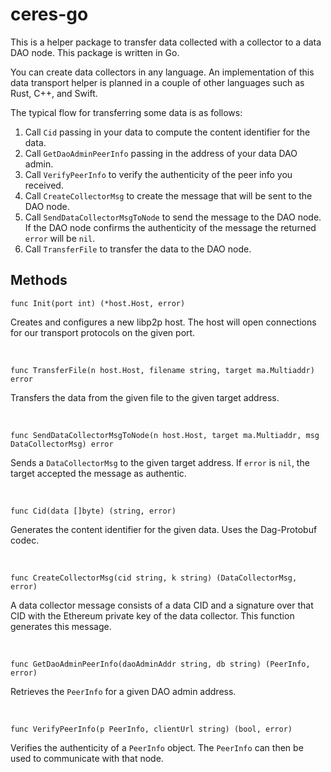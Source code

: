 # ceres-go   
    
This is a helper package to transfer data collected with a collector to a data DAO node. This package is written in Go.    
    
You can create data collectors in any language. An implementation of this data transport helper is planned in a couple of other languages such as Rust, C++, and Swift.  

The typical flow for transferring some data is as follows:
1. Call `Cid` passing in your data to compute the content identifier for the data.   
2. Call `GetDaoAdminPeerInfo` passing in the address of your data DAO admin.   
3. Call `VerifyPeerInfo` to verify the authenticity of the peer info you received.    
4. Call `CreateCollectorMsg` to create the message that will be sent to the DAO node.    
4. Call `SendDataCollectorMsgToNode` to send the message to the DAO node. If the DAO node confirms the authenticity of the message the returned `error` will be `nil`.   
5. Call `TransferFile` to transfer the data to the DAO node.   
    
## Methods     
```
func Init(port int) (*host.Host, error)
```     
Creates and configures a new libp2p host. The host will open connections for our transport protocols on the given port.   
    
<br>
    
```
func TransferFile(n host.Host, filename string, target ma.Multiaddr) error
```   
Transfers the data from the given file to the given target address.   
    
<br>
    
```
func SendDataCollectorMsgToNode(n host.Host, target ma.Multiaddr, msg DataCollectorMsg) error
```    
Sends a `DataCollectorMsg` to the given target address. If `error` is `nil`, the target accepted the message as authentic.   
    
<br>
    
```
func Cid(data []byte) (string, error)
```    
Generates the content identifier for the given data. Uses the Dag-Protobuf codec.   
    
<br>
    
```
func CreateCollectorMsg(cid string, k string) (DataCollectorMsg, error)
```   
A data collector message consists of a data CID and a signature over that CID with the Ethereum private key of the data collector. This function generates this message.   
    
<br>
    
```
func GetDaoAdminPeerInfo(daoAdminAddr string, db string) (PeerInfo, error)
```    
Retrieves the `PeerInfo` for a given DAO admin address.    
    
<br>
    
```
func VerifyPeerInfo(p PeerInfo, clientUrl string) (bool, error)
```    
Verifies the authenticity of a `PeerInfo` object. The `PeerInfo` can then be used to communicate with that node.
